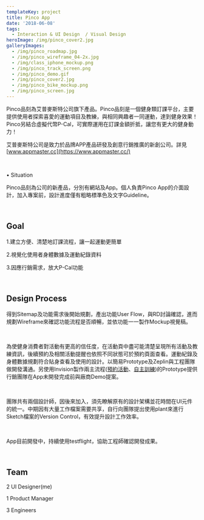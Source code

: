 ```yaml
---
templateKey: project
title: Pinco App
date: '2018-06-08'
tags:
  - Interaction & UI Design  / Visual Design
heroImage: /img/pinco_cover2.jpg
galleryImages:
  - /img/pinco_roadmap.jpg
  - /img/pinco_wireframe_04-2x.jpg
  - /img/class_iphone_mockup.png
  - /img/pinco_track_screen.png
  - /img/pinco_demo.gif
  - /img/pinco_cover2.jpg
  - /img/pinco_bike_mockup.png
  - /img/pinco_screen.jpg
---
```

Pinco品刻為艾普麥斯特公司旗下產品。Pinco品刻是一個健身類訂課平台，主要提供使用者探索喜愛的運動項目及教練，與相同興趣者一同運動，達到健身效果！Pinco另結合虛擬代幣P-Cal，可實際運用在訂課金額折抵，讓您有更大的健身動力！

艾普麥斯特公司是致力於品牌APP產品研發及創意行銷推廣的新創公司。詳見[www.appmaster.cc](https://www.appmaster.cc/)

<br/>

• Situation

Pinco品刻為公司的新產品，分別有網站及App。個人負責Pinco App的介面設計，加入專案前，設計進度僅有粗略標準色及文字Guideline。

<br/>

## Goal

1.建立方便、清楚地訂課流程，讓一起運動更簡單

2.視覺化使用者身體數據及運動紀錄資料

3.因應行銷需求，放大P-Cal功能

<br/>

## Design Process

得到Sitemap及功能需求後開始規劃，產出功能User Flow，與RD討論確認，進而規劃Wireframe來確認功能流程是否順暢，並依功能一一製作Mockup視覺稿。

<br/>

為使健身消費者對活動有更高的信任度，在活動頁中盡可能清楚呈現所有活動及教練資訊，後續預約及相關活動提醒也依照不同狀態可於預約頁面查看。運動紀錄及身體數據規劃符合貼身查看及使用的設計。以簡易Prototype及Zeplin與工程團隊做開發溝通。另使用Invision製作兩主流程([預約活動](https://invis.io/W2H7KHWPGT4)、[自主訓練](https://invis.io/D8HDFY69VXE#/292572899))的Prototype提供行銷團隊在App未開發完成前與廠商Demo提案。

<br/>

團隊共有兩個設計師，因後來加入，須先瞭解原有的設計架構並花時間在UI元件的統一。中期因有大量工作檔案需要共享，自行向團隊提出使用plant來進行Sketch檔案的Version Control，有效提升設計工作效率。

<br/>

App目前開發中，持續使用testflight，協助工程師確認開發成果。

<br/>

## Team

2 UI Designer(me)

1 Product Manager

3 Engineers
